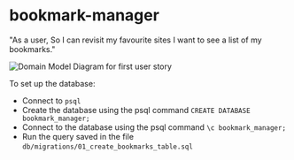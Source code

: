 # bookmark-manager

"As a user,
So I can revisit my favourite sites
I want to see a list of my bookmarks."<br>

![Domain Model Diagram for first user story](https://lh3.googleusercontent.com/cGXBH0DDnY0CJOovBZFYBW2nArZa_abVMHKVRrTxo3Na3817ziY8Z0SWvRVt8DReVmr4ceDOHtz8rT6ZbySlQ2H9t6goCYYXBbdB6k_gyic8ecVJxhtCs9ppskAMWDscgzmnAaCMNlmVq8hI4jSrnJtnJktY956-w-J6O02Wvz2-WZaKgu-zEBwGim8tjxDog5YNzfqAECXHL5SBnLuDV3LrCDY1zhfGXXOQMNrd5uYQSAagT2JF2Wte3fEHie2NWImqrjFwXSZUOddG3RkU7uMAlvH_BBn2ycRUCF4AZRH95hgaeDw8dKIMsbmTngl0TwEyXnEqWt0cZC9uzKuTJZ8qY7EI1j59gp-naW3v2JMo2XJZixqjpmn3GZNjdbqWN-6LrUk6PE-KAo43HR4LrSJ-qsUKazDC1Rl67IUTYsIYbD0HwTI1EAGNNmGssgsZSIvWX273v50fhNbTi1QSSDXU8un6tJvPl7wVJgC8pCcQz3aN1RkRrtHRhEwkC-Rh2YNOsZ1uk6ABDo78MV_8qYAYO_mQrPd-cWYd2BDJbcINQtD2KOvpyWjMHPM789PxRmWNkuIgJ6C1HSPAMo0NQK688dsbOltws5K1_eaJtm-HeHQ0f9oVJQwzGBgNSqmQD5Q5S9hxS6is3X8WsJib86_Wn2EWljCdSvEL-cUrFcrx1Cdz=w1382-h1036-no)

To set up the database:
* Connect to `psql`
* Create the database using the psql command `CREATE DATABASE bookmark_manager;`
* Connect to the database using the psql command `\c bookmark_manager;`
* Run the query saved in the file `db/migrations/01_create_bookmarks_table.sql`
